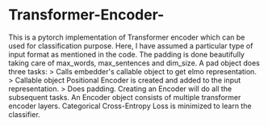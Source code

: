 # Transformer-Encoder-
This is a pytorch implementation of Transformer encoder which can be used for classification purpose. 
Here, I have assumed a particular type of input format as mentioned in the code.
The padding is done beautifully taking care of max_words, max_sentences and dim_size.
A pad object does three tasks:
      > Calls embedder's callable object to get elmo representation.
      > Callable object Positional Encoder is created and added to the input representation.
      > Does padding.
Creating an Encoder will do all the subsequent tasks.
An Encoder object consists of multiple transformer encoder layers.
Categorical Cross-Entropy Loss is minimized to learn the classifier.
